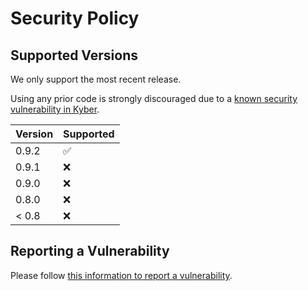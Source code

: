 # Security Policy

## Supported Versions

We only support the most recent release.

Using any prior code is strongly discouraged due to a [known security vulnerability in Kyber](https://github.com/open-quantum-safe/liboqs/releases/tag/0.9.2).

| Version | Supported          |
| ------- | ------------------ |
| 0.9.2   | :white_check_mark: |
| 0.9.1   | :x:                |
| 0.9.0   | :x:                |
| 0.8.0   | :x:                |
| < 0.8   | :x:                |

## Reporting a Vulnerability
Please follow [this information to report a vulnerability](https://openquantumsafe.org/liboqs/security.html#reporting-security-bugs).


